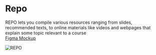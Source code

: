 # Repo
REPO lets you compile various resources ranging from slides, recommended texts, to online materials like videos and webpages that explain some topic relevant to a course  
[Figma Mockup](https://www.figma.com/design/zNOCC2qY1E0a1oFD2kBHFO/REPO?node-id=0-1&t=8rLuLVAI39zzapb7-1)

![REPO](https://github.com/user-attachments/assets/fced28ab-1fe7-453c-9c82-096fb9550c78)
